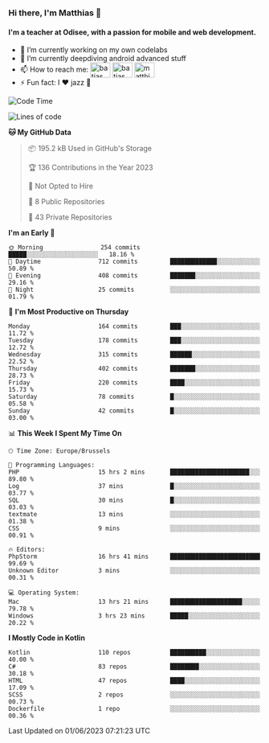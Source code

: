 ### Hi there, I'm Matthias 👋

#### I'm a teacher at Odisee, with a passion for mobile and web development.

- 🔭 I’m currently working on my own codelabs
- 🌱 I’m currently deepdiving android advanced stuff
- 📫 How to reach me: <a href="https://dev.to/batjas" target="_blank"><img align="center" src="https://raw.githubusercontent.com/rahuldkjain/github-profile-readme-generator/master/src/images/icons/Social/devto.svg" alt="batjas" height="30" width="40" /></a>
<a href="https://twitter.com/batjas" target="_blank"><img align="center" src="https://raw.githubusercontent.com/rahuldkjain/github-profile-readme-generator/master/src/images/icons/Social/twitter.svg" alt="batjas" height="30" width="40" /></a>
<a href="https://linkedin.com/in/matthiasdruwé" target="_blank"><img align="center" src="https://raw.githubusercontent.com/rahuldkjain/github-profile-readme-generator/master/src/images/icons/Social/linked-in-alt.svg" alt="matthiasdruwé" height="30" width="40" /></a>
- ⚡ Fun fact: I ❤ jazz 🎷


<!--START_SECTION:waka-->
![Code Time](http://img.shields.io/badge/Code%20Time-748%20hrs%2012%20mins-blue)

![Lines of code](https://img.shields.io/badge/From%20Hello%20World%20I%27ve%20Written-1.6%20million%20lines%20of%20code-blue)

**🐱 My GitHub Data** 

> 📦 195.2 kB Used in GitHub's Storage 
 > 
> 🏆 136 Contributions in the Year 2023
 > 
> 🚫 Not Opted to Hire
 > 
> 📜 8 Public Repositories 
 > 
> 🔑 43 Private Repositories 
 > 
**I'm an Early 🐤** 

```text
🌞 Morning                254 commits         █████░░░░░░░░░░░░░░░░░░░░   18.16 % 
🌆 Daytime                712 commits         █████████████░░░░░░░░░░░░   50.89 % 
🌃 Evening                408 commits         ███████░░░░░░░░░░░░░░░░░░   29.16 % 
🌙 Night                  25 commits          ░░░░░░░░░░░░░░░░░░░░░░░░░   01.79 % 
```
📅 **I'm Most Productive on Thursday** 

```text
Monday                   164 commits         ███░░░░░░░░░░░░░░░░░░░░░░   11.72 % 
Tuesday                  178 commits         ███░░░░░░░░░░░░░░░░░░░░░░   12.72 % 
Wednesday                315 commits         ██████░░░░░░░░░░░░░░░░░░░   22.52 % 
Thursday                 402 commits         ███████░░░░░░░░░░░░░░░░░░   28.73 % 
Friday                   220 commits         ████░░░░░░░░░░░░░░░░░░░░░   15.73 % 
Saturday                 78 commits          █░░░░░░░░░░░░░░░░░░░░░░░░   05.58 % 
Sunday                   42 commits          █░░░░░░░░░░░░░░░░░░░░░░░░   03.00 % 
```


📊 **This Week I Spent My Time On** 

```text
🕑︎ Time Zone: Europe/Brussels

💬 Programming Languages: 
PHP                      15 hrs 2 mins       ██████████████████████░░░   89.80 % 
Log                      37 mins             █░░░░░░░░░░░░░░░░░░░░░░░░   03.77 % 
SQL                      30 mins             █░░░░░░░░░░░░░░░░░░░░░░░░   03.03 % 
textmate                 13 mins             ░░░░░░░░░░░░░░░░░░░░░░░░░   01.38 % 
CSS                      9 mins              ░░░░░░░░░░░░░░░░░░░░░░░░░   00.91 % 

🔥 Editors: 
PhpStorm                 16 hrs 41 mins      █████████████████████████   99.69 % 
Unknown Editor           3 mins              ░░░░░░░░░░░░░░░░░░░░░░░░░   00.31 % 

💻 Operating System: 
Mac                      13 hrs 21 mins      ████████████████████░░░░░   79.78 % 
Windows                  3 hrs 23 mins       █████░░░░░░░░░░░░░░░░░░░░   20.22 % 
```

**I Mostly Code in Kotlin** 

```text
Kotlin                   110 repos           ██████████░░░░░░░░░░░░░░░   40.00 % 
C#                       83 repos            ████████░░░░░░░░░░░░░░░░░   30.18 % 
HTML                     47 repos            ████░░░░░░░░░░░░░░░░░░░░░   17.09 % 
SCSS                     2 repos             ░░░░░░░░░░░░░░░░░░░░░░░░░   00.73 % 
Dockerfile               1 repo              ░░░░░░░░░░░░░░░░░░░░░░░░░   00.36 % 
```




 Last Updated on 01/06/2023 07:21:23 UTC
<!--END_SECTION:waka-->
